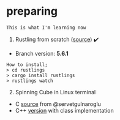 # preparing
```This is what I'm learning now ```

1. Rustling from scratch ([source](https://github.com/rust-lang/rustlings/)) :heavy_check_mark:
* Branch version: **5.6.1**
```
How to install;
> cd rustlings
> cargo install rustlings
> rustlings watch
```
2. Spinning Cube in Linux terminal
* C [source](https://github.com/servetgulnaroglu/cube.c) from @servetgulnaroglu
* C++ [version](./cubic/src/main.cpp) with class implementation
